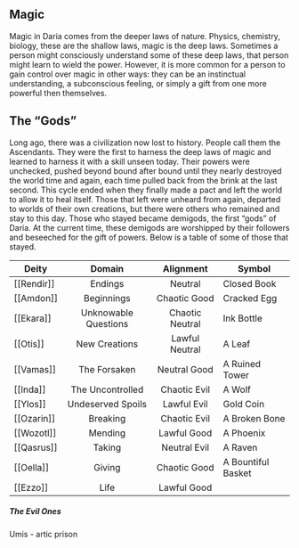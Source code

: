 ## Magic
Magic in Daria comes from the deeper laws of nature. Physics, chemistry, biology, these are the shallow laws, magic is the deep laws. Sometimes a person might consciously understand some of these deep laws, that person might learn to wield the power. However, it is more common for a person to gain control over magic in other ways: they can be an instinctual understanding, a subconscious feeling, or simply a gift from one more powerful then themselves.
## The “Gods”
Long ago, there was a civilization now lost to history. People call them the Ascendants. They were the first to harness the deep laws of magic and learned to harness it with a skill unseen today. Their powers were unchecked, pushed beyond bound after bound until they nearly destroyed the world time and again, each time pulled back from the brink at the last second. This cycle ended when they finally made a pact and left the world to allow it to heal itself.
Those that left were unheard from again, departed to worlds of their own creations, but there were others who remained and stay to this day. Those who stayed became demigods, the first “gods” of Daria. At the current time, these demigods are worshipped by their followers and beseeched for the gift of powers. Below is a table of some of those that stayed.

| Deity      |        Domain        |    Alignment    | Symbol             |
| ---------- | :------------------: | :-------------: | ------------------ |
| [[Rendir]] |       Endings        |     Neutral     | Closed Book        |
| [[Amdon]]  |      Beginnings      |  Chaotic Good   | Cracked Egg        |
| [[Ekara]]  | Unknowable Questions | Chaotic Neutral | Ink Bottle         |
| [[Otis]]   |    New Creations     | Lawful Neutral  | A Leaf             |
| [[Vamas]]  |     The Forsaken     |  Neutral Good   | A Ruined Tower     |
| [[Inda]]   |   The Uncontrolled   |  Chaotic Evil   | A Wolf             |
| [[Ylos]]   |  Undeserved Spoils   |   Lawful Evil   | Gold Coin          |
| [[Ozarin]] |       Breaking       |  Chaotic Evil   | A Broken Bone      |
| [[Wozotl]] |       Mending        |   Lawful Good   | A Phoenix          |
| [[Qasrus]] |        Taking        |  Neutral Evil   | A Raven            |
| [[Oella]]  |        Giving        |  Chaotic Good   | A Bountiful Basket |
| [[Ezzo]]   |         Life         |   Lawful Good   |                    |

##### The Evil Ones
Umis - artic prison